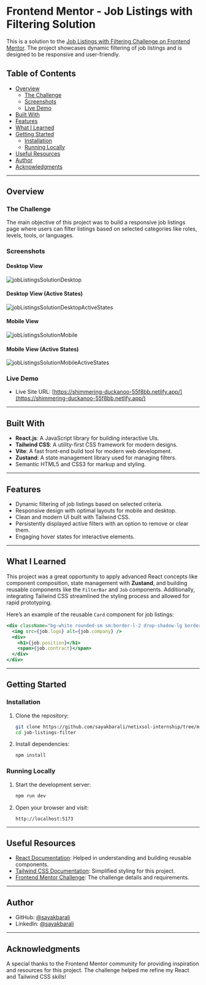 # Frontend Mentor - Job Listings with Filtering Solution

This is a solution to the [Job Listings with Filtering Challenge on Frontend Mentor](https://www.frontendmentor.io/challenges/job-listings-with-filtering-ivstIPCt). The project showcases dynamic filtering of job listings and is designed to be responsive and user-friendly.

## Table of Contents

- [Overview](#overview)
  - [The Challenge](#the-challenge)
  - [Screenshots](#screenshots)
  - [Live Demo](#live-demo)
- [Built With](#built-with)
- [Features](#features)
- [What I Learned](#what-i-learned)
- [Getting Started](#getting-started)
  - [Installation](#installation)
  - [Running Locally](#running-locally)
- [Useful Resources](#useful-resources)
- [Author](#author)
- [Acknowledgments](#acknowledgments)

---

## Overview

### The Challenge

The main objective of this project was to build a responsive job listings page where users can filter listings based on selected categories like roles, levels, tools, or languages.

### Screenshots

#### Desktop View

![jobListingsSolutionDesktop](https://github.com/user-attachments/assets/f2dc9b77-ca9b-46e3-94d9-d864d2ecfcb5)

#### Desktop View (Active States)

![jobListingsSolutionDesktopActiveStates](https://github.com/user-attachments/assets/0a607849-b3c1-4028-a3ac-9bf2a3a99b1a)

#### Mobile View

![jobListingsSolutionMobile](https://github.com/user-attachments/assets/c9ce467f-ca95-415a-ad4f-398750196b83)

#### Mobile View (Active States)

![jobListingsSolutionMobileActiveStates](https://github.com/user-attachments/assets/e6794306-3401-4375-bc6d-26223282e15c)

### Live Demo

- Live Site URL: [https://shimmering-duckanoo-55f8bb.netlify.app/](https://shimmering-duckanoo-55f8bb.netlify.app/)

---

## Built With

- **React.js**: A JavaScript library for building interactive UIs.
- **Tailwind CSS**: A utility-first CSS framework for modern designs.
- **Vite**: A fast front-end build tool for modern web development.
- **Zustand**: A state management library used for managing filters.
- Semantic HTML5 and CSS3 for markup and styling.

---

## Features

- Dynamic filtering of job listings based on selected criteria.
- Responsive design with optimal layouts for mobile and desktop.
- Clean and modern UI built with Tailwind CSS.
- Persistently displayed active filters with an option to remove or clear them.
- Engaging hover states for interactive elements.

---

## What I Learned

This project was a great opportunity to apply advanced React concepts like component composition, state management with **Zustand**, and building reusable components like the `FilterBar` and `Job` components. Additionally, integrating Tailwind CSS streamlined the styling process and allowed for rapid prototyping.

Here’s an example of the reusable `Card` component for job listings:

```jsx
<div className="bg-white rounded-sm sm:border-l-2 drop-shadow-lg border-primary-cyan flex py-4 px-5 gap-4">
  <img src={job.logo} alt={job.company} />
  <div>
    <h1>{job.position}</h1>
    <span>{job.contract}</span>
  </div>
</div>
```

---

## Getting Started

### Installation

1. Clone the repository:

   ```bash
   git clone https://github.com/sayakbarali/netixsol-internship/tree/main/week-04/day-05/static-job-listings-solution
   cd job-listings-filter
   ```

2. Install dependencies:
   ```bash
   npm install
   ```

### Running Locally

1. Start the development server:

   ```bash
   npm run dev
   ```

2. Open your browser and visit:
   ```plaintext
   http://localhost:5173
   ```

---

## Useful Resources

- [React Documentation](https://reactjs.org/docs/getting-started.html): Helped in understanding and building reusable components.
- [Tailwind CSS Documentation](https://tailwindcss.com/docs): Simplified styling for this project.
- [Frontend Mentor Challenge](https://www.frontendmentor.io/challenges/job-listings-with-filtering-ivstIPCt): The challenge details and requirements.

---

## Author

- GitHub: [@sayakbarali](https://github.com/sayakbarali)
- LinkedIn: [@sayakbarali](https://linkedin.com/in/sayaliakbar)

---

## Acknowledgments

A special thanks to the Frontend Mentor community for providing inspiration and resources for this project. The challenge helped me refine my React and Tailwind CSS skills!
